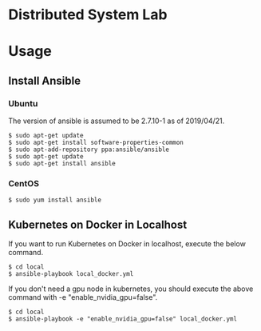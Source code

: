 # Distributed System Lab

# Usage
## Install Ansible
### Ubuntu

The version of ansible is assumed to be 2.7.10-1 as of 2019/04/21.

```
$ sudo apt-get update
$ sudo apt-get install software-properties-common
$ sudo apt-add-repository ppa:ansible/ansible
$ sudo apt-get update
$ sudo apt-get install ansible
```

### CentOS

```
$ sudo yum install ansible
```

## Kubernetes on Docker in Localhost

If you want to run Kubernetes on Docker in localhost, execute the below command.

```
$ cd local
$ ansible-playbook local_docker.yml
```

If you don't need a gpu node in kubernetes, you should execute the above command with -e "enable_nvidia_gpu=false".

```
$ cd local
$ ansible-playbook -e "enable_nvidia_gpu=false" local_docker.yml
```
